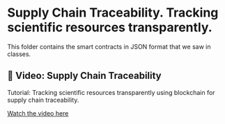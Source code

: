 # Supply Chain Traceability. Tracking scientific resources transparently.

This folder contains the smart contracts in JSON format that we saw in classes.

## 🎥 Video: Supply Chain Traceability

Tutorial: Tracking scientific resources transparently using blockchain for supply chain traceability.

[Watch the video here](https://desciquark.com/v/supplychain)

